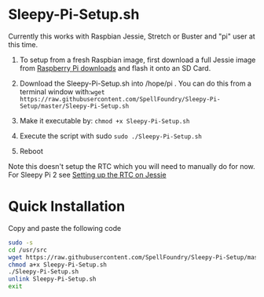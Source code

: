 # Sleepy-Pi-Setup.sh


Currently this works with Raspbian Jessie, Stretch or Buster and "pi" user at this time. 

1. To setup from a fresh Raspbian image, first download a full Jessie image from [Raspberry Pi downloads] and flash it onto an SD Card.

2. Download the Sleepy-Pi-Setup.sh into /hope/pi . You can do this from a terminal window with:`wget https://raw.githubusercontent.com/SpellFoundry/Sleepy-Pi-Setup/master/Sleepy-Pi-Setup.sh`

3. Make it executable by: `chmod +x Sleepy-Pi-Setup.sh`

4. Execute the script with sudo `sudo ./Sleepy-Pi-Setup.sh`

5. Reboot

Note this doesn't setup the RTC which you will need to manually do for now. For Sleepy Pi 2 see [Setting up the RTC on Jessie]

# Quick Installation

Copy and paste the following code

```sh
sudo -s
cd /usr/src
wget https://raw.githubusercontent.com/SpellFoundry/Sleepy-Pi-Setup/master/Sleepy-Pi-Setup.sh
chmod a+x Sleepy-Pi-Setup.sh
./Sleepy-Pi-Setup.sh
unlink Sleepy-Pi-Setup.sh
exit
```

[Raspberry Pi downloads]: https://www.raspberrypi.org/downloads/raspbian/

[Setting up the RTC on Jessie]: http://spellfoundry.com/setting-up-the-real-time-clock-on-raspbian-jessie/
